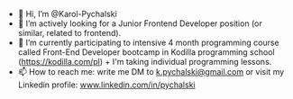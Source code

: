 - 👋 Hi, I’m @Karol-Pychalski
- 👀 I’m actively looking for a Junior Frontend Developer position (or similar, related to frontend).
- 🌱 I’m currently participating to intensive 4 month programming course called Front-End Developer bootcamp in Kodilla programming school (https://kodilla.com/pl) + I'm taking individual programming lessons.
- 📫 How to reach me: write me DM to k.pychalski@gmail.com or visit my Linkedin profile: www.linkedin.com/in/pychalski

<!---
Karol-Pychalski/Karol-Pychalski is a ✨ special ✨ repository because its `README.md` (this file) appears on your GitHub profile.
You can click the Preview link to take a look at your changes.
--->
